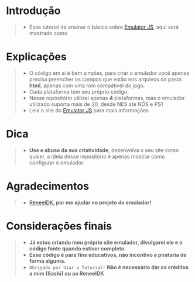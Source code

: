 # Introdução
> - Esse tutorial irá ensinar o básico sobre [Emulator JS](https://www.emulatorjs.com/), aqui será mostrado como 


# Explicações
> - O código em si é bem simples, para criar o emulador você apenas precisa preencher os campos que estão nos arquivos da pasta **html**, apenas com uma rom compátivel do jogo.
> - Cada plataforma tem seu próprio código.
> - Nesse repósitório utilizei apenas **4** plataformas, mas o emulador utilizado suporta mais de 20, desde NES até NDS e PS1
> - Leia o site do [Emulator JS](https://www.emulatorjs.com/) para mais informações


# Dica
> - **Use e abuse da sua criatividade**, desenvolva o seu site como quiser, a ídeia desse repositório é apenas mostrar como configurar o emulador.


# Agradecimentos
> - [ReneeIDK](https://github.com/RenatoWEB-99)**, por me ajudar no projeto do emulador!**

# Considerações finais
> - **__Já estou criando meu próprio site emulador, divulgarei ele e o código fonte quando estiver completo.__**
> - **__Esse código é para fins educativos, não incentivo a pirataria de forma alguma.__**
  > - `Obrigado por Usar o Tutorial!` **__Não__ é necessário dar os créditos a mim (Sashi) ou ao ReneeIDK**